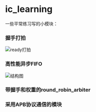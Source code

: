 # ic_learning
一些平常练习写的小模块：

### 握手打拍  

![ready打拍](https://user-images.githubusercontent.com/71507230/195966168-f62c2783-b37f-43b1-b901-0115abeb7903.png)

### 高性能异步FIFO  

![结构图](https://user-images.githubusercontent.com/71507230/195966249-75167670-1380-4385-a8c9-c1bff33ff412.png)

### 带握手和权重的round_robin_arbiter

### 采用APB协议通信的模块



